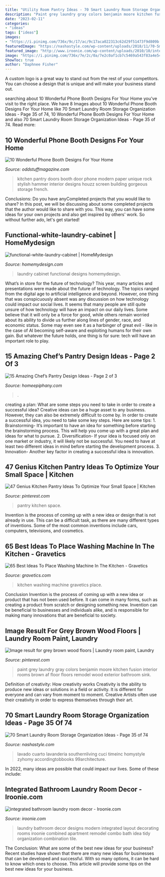 ```yaml
---
title: "Utility Room Pantry Ideas - 70 Smart Laundry Room Storage Organization Ideas"
description: "Paint grey laundry gray colors benjamin moore kitchen fusion interior rooms brown af floor floors remodel wood exterior bathroom sink"
date: "2023-02-11"
categories:
- "ideas"
tags: ["ideas"]
images:
- "https://i.pinimg.com/736x/9c/17/ac/9c17aca022313c62d29f51473f9d809b.jpg"
featuredImage: "https://nashastyle.com/wp-content/uploads/2018/11/70-Smart-Laundry-Room-Storage-Organization-Ideas-35.jpg"
featured_image: "http://www.iroonie.com/wp-content/uploads/2010/10/integrated-bathroom-laundry-room-decor.jpg"
image: "https://i.pinimg.com/736x/7e/2c/0a/7e2c0af1cb7c5469a543f83a4e54323e.jpg"
ShowToc: true
author: "Daphnee Fisher"
---
```



A custom logo is a great way to stand out from the rest of your competitors. You can choose a design that is unique and will make your business stand out.

	

		
searching about 10 Wonderful Phone Booth Designs For Your Home you've visit to the right place. We have 8 Images about 10 Wonderful Phone Booth Designs For Your Home like 70 Smart Laundry Room Storage Organization Ideas - Page 35 of 74, 10 Wonderful Phone Booth Designs For Your Home and also 70 Smart Laundry Room Storage Organization Ideas - Page 35 of 74. Read more:
		
    
## 10 Wonderful Phone Booth Designs For Your Home

<img loading=lazy src="https://oddstuffmagazine.com/wp-content/uploads/2015/03/pantry-doors-650x868.jpg" onerror="this.onerror=null;this.src='https://tse1.mm.bing.net/th?id=OIP.4ce4POMZja5Bkp5SWKGHLwHaJ4&amp;pid=15.1';" alt="10 Wonderful Phone Booth Designs For Your Home">

_Source: oddstuffmagazine.com_

>kitchen pantry doors booth door phone modern paper unique rock stylish hammer interior designs houzz screen building gorgeous storage french. 

	

Conclusions: Do you have anyCompleted projects that you would like to share?
In this post, we will be discussing about some completed projects that the author would like to share with you. This way, you can have some ideas for your own projects and also get inspired by others' work. So without further ado, let's get started!

    
## Functional-white-laundry-cabinet | HomeMydesign

<img loading=lazy src="https://homemydesign.com/wp-content/uploads/2015/06/functional-white-laundry-cabinet.jpg" onerror="this.onerror=null;this.src='https://tse4.mm.bing.net/th?id=OIP.PDPpXwQ1H7phyDZ9cqJRaAHaLH&amp;pid=15.1';" alt="functional-white-laundry-cabinet | HomeMydesign">

_Source: homemydesign.com_

>laundry cabinet functional designs homemydesign. 

	

What’s in store for the future of technology?
This year, many articles and presentations were made about the future of technology. The topics ranged from the digital age to artificial intelligence and beyond. However, one thing that was conspicuously absent was any discussion on how technology could impact our social lives. 
It seems that many people are still quite unsure of how technology will have an impact on our daily lives. Some believe that it will only be a force for good, while others remain worried about its ability to divide us further along lines of gender, race, and economic status. Some may even see it as a harbinger of great evil - like in the case of AI becoming self-aware and exploiting humans for their own gain. But whatever the future holds, one thing is for sure: tech will have an important role to play.

    
## 15 Amazing Chef’s Pantry Design Ideas - Page 2 Of 3

<img loading=lazy src="https://homeepiphany.com/wp-content/uploads/2016/09/15-Amazing-Chefs-Pantry-Design-Ideas-10.jpg" onerror="this.onerror=null;this.src='https://tse3.mm.bing.net/th?id=OIP.yaRfZlHq-OM6tApr46AMVwHaFj&amp;pid=15.1';" alt="15 Amazing Chef’s Pantry Design Ideas - Page 2 of 3">

_Source: homeepiphany.com_

>. 

	

creating a plan: What are some steps you need to take in order to create a successful idea?
Creative ideas can be a huge asset to any business. However, they can also be extremely difficult to come by. In order to create a successful idea, you need to take some key steps. Here are some tips: 1. Brainstorming- It’s important to have an idea for something before starting the brainstorming process. This will help you come up with a great plan and ideas for what to pursue. 2. Diversification- If your idea is focused only on one market or industry, it will likely not be successful. You need to have at least two different ideas in mind before starting the development process. 3. Innovation- Another key factor in creating a successful idea is innovation.

    
## 47 Genius Kitchen Pantry Ideas To Optimize Your Small Space | Kitchen

<img loading=lazy src="https://i.pinimg.com/736x/7e/2c/0a/7e2c0af1cb7c5469a543f83a4e54323e.jpg" onerror="this.onerror=null;this.src='https://tse1.mm.bing.net/th?id=OIP.ItXluMwiug1JKa_b9BNvjQHaLK&amp;pid=15.1';" alt="47 Genius Kitchen Pantry Ideas To Optimize Your Small Space | Kitchen">

_Source: pinterest.com_

>pantry kitchen space. 

	

Invention is the process of coming up with a new idea or design that is not already in use. This can be a difficult task, as there are many different types of inventions. Some of the most common inventions include cars, computers, televisions, and cosmetics.

    
## 65 Best Ideas To Place Washing Machine In The Kitchen - Gravetics

<img loading=lazy src="https://www.gravetics.com/wp-content/uploads/2018/05/Washing-machine-in-kitchen-40.jpg" onerror="this.onerror=null;this.src='https://tse4.mm.bing.net/th?id=OIP.Nzl_EhG90vMPNknbc23o0gHaLH&amp;pid=15.1';" alt="65 Best Ideas To Place Washing Machine In The Kitchen - Gravetics">

_Source: gravetics.com_

>kitchen washing machine gravetics place. 

	

Conclusion
Invention is the process of coming up with a new idea or product that has not been used before. It can come in many forms, such as creating a product from scratch or designing something new. Invention can be beneficial to businesses and individuals alike, and is responsible for making many innovations that are beneficial to society.

    
## Image Result For Grey Brown Wood Floors | Laundry Room Paint, Laundry

<img loading=lazy src="https://i.pinimg.com/736x/9c/17/ac/9c17aca022313c62d29f51473f9d809b.jpg" onerror="this.onerror=null;this.src='https://tse1.mm.bing.net/th?id=OIP.L6YuOgVDiuAP0QmRYz8HZgHaLG&amp;pid=15.1';" alt="Image result for grey brown wood floors | Laundry room paint, Laundry">

_Source: pinterest.com_

>paint grey laundry gray colors benjamin moore kitchen fusion interior rooms brown af floor floors remodel wood exterior bathroom sink. 

	

Definition of creativity: How creativity works
Creativity is the ability to produce new ideas or solutions in a field or activity. It is different for everyone and can vary from moment to moment. Creative Artists often use their creativity in order to express themselves through their art.

    
## 70 Smart Laundry Room Storage Organization Ideas - Page 35 Of 74

<img loading=lazy src="https://nashastyle.com/wp-content/uploads/2018/11/70-Smart-Laundry-Room-Storage-Organization-Ideas-35.jpg" onerror="this.onerror=null;this.src='https://tse3.mm.bing.net/th?id=OIP.-ygjOKtmRxD1f-o2Tam3cAHaLH&amp;pid=15.1';" alt="70 Smart Laundry Room Storage Organization Ideas - Page 35 of 74">

_Source: nashastyle.com_

>lavado cuarto lavanderia southernliving cuci timeinc homystyle zyhomy accordingtobbooks 99architecture. 

	

In 2022, many ideas are possible that could impact our lives. Some of these include: 

    
## Integrated Bathroom Laundry Room Decor - Iroonie.com

<img loading=lazy src="http://www.iroonie.com/wp-content/uploads/2010/10/integrated-bathroom-laundry-room-decor.jpg" onerror="this.onerror=null;this.src='https://tse4.mm.bing.net/th?id=OIP.8Oo1wlB6KZ1_G1i7EmKYHgHaK_&amp;pid=15.1';" alt="integrated bathroom laundry room decor - Iroonie.com">

_Source: iroonie.com_

>laundry bathroom decor designs modern integrated layout decorating rooms iroonie combined apartment remodel combo bath idea tidy organization combination tile. 

	

The Conclusion: What are some of the best new ideas for your business?
Recent studies have shown that there are many new ideas for businesses that can be developed and successful. With so many options, it can be hard to know which ones to choose. This article will provide some tips on the best new ideas for your business.

